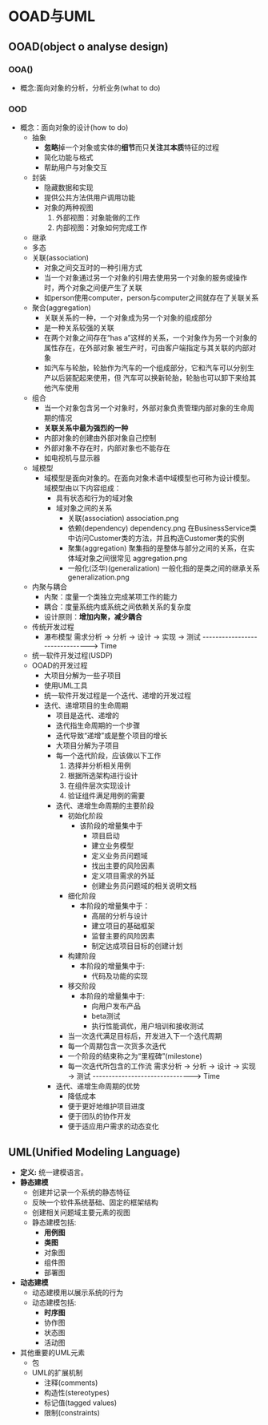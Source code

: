 # OOAD与UML
## OOAD(object o analyse design)

### OOA()
* 概念:面向对象的分析，分析业务(what to do)
### OOD
* 概念：面向对象的设计(how to do)
  + 抽象
    + **忽略**掉一个对象或实体的**细节**而只**关注**其**本质**特征的过程
    + 简化功能与格式
    + 帮助用户与对象交互
  + 封装
    + 隐藏数据和实现
    + 提供公共方法供用户调用功能
    + 对象的两种视图
      1. 外部视图：对象能做的工作
      2. 内部视图：对象如何完成工作
  + 继承
  + 多态
  + 关联(association)
    + 对象之间交互时的一种引用方式
    + 当一个对象通过另一个对象的引用去使用另一个对象的服务或操作时，两个对象之间便产生了关联
    + 如person使用computer，person与computer之间就存在了关联关系
  + 聚合(aggregation)
    + 关联关系的一种，一个对象成为另一个对象的组成部分
    + 是一种关系较强的关联
    + 在两个对象之间存在“has a”这样的关系，一个对象作为另一个对象的属性存在，在外部对象
      被生产时，可由客户端指定与其关联的内部对象
    + 如汽车与轮胎，轮胎作为汽车的一个组成部分，它和汽车可以分别生产以后装配起来使用，但
      汽车可以换新轮胎，轮胎也可以卸下来给其他汽车使用
  + 组合
    + 当一个对象包含另一个对象时，外部对象负责管理内部对象的生命周期的情况
    + **关联关系中最为强烈的一种**
    + 内部对象的创建由外部对象自己控制
    + 外部对象不存在时，内部对象也不能存在
    + 如电视机与显示器
  + 域模型
    + 域模型是面向对象的。在面向对象术语中域模型也可称为设计模型。域模型由以下内容组成：
      + 具有状态和行为的域对象
      + 域对象之间的关系
        + 关联(association)
          association.png
        + 依赖(dependency)
          dependency.png
          在BusinessService类中访问Customer类的方法，并且构造Customer类的实例
        + 聚集(aggregation)
          聚集指的是整体与部分之间的关系，在实体域对象之间很常见
          aggregation.png
        + 一般化(泛华)(generalization)
          一般化指的是类之间的继承关系
          generalization.png
   + 内聚与耦合
     + 内聚：度量一个类独立完成某项工作的能力
     + 耦合：度量系统内或系统之间依赖关系的复杂度
     + 设计原则：**增加内聚，减少耦合**
   + 传统开发过程
     + 瀑布模型
       需求分析 -> 分析 -> 设计 -> 实现 -> 测试
       -------------------------------> Time
   + 统一软件开发过程(USDP)
   + OOAD的开发过程
     + 大项目分解为一些子项目
     + 使用UML工具
     + 统一软件开发过程是一个迭代、递增的开发过程
     + 迭代、递增项目的生命周期
       + 项目是迭代、递增的
       + 迭代指生命周期的一个步骤
       + 迭代导致“递增”或是整个项目的增长
       + 大项目分解为子项目
       + 每一个迭代阶段，应该做以下工作
         1. 选择并分析相关用例
         2. 根据所选架构进行设计
         3. 在组件层次实现设计
         4. 验证组件满足用例的需要
       + 迭代、递增生命周期的主要阶段
         + 初始化阶段
           + 该阶段的增量集中于
             + 项目启动
             + 建立业务模型
             + 定义业务员问题域
             + 找出主要的风险因素
             + 定义项目需求的外延
             + 创建业务员问题域的相关说明文档
          + 细化阶段
            + 本阶段的增量集中于：
              + 高层的分析与设计
              + 建立项目的基础框架
              + 监督主要的风险因素
              + 制定达成项目目标的创建计划
          + 构建阶段
            + 本阶段的增量集中于:
              + 代码及功能的实现
          + 移交阶段
            + 本阶段的增量集中于:
              + 向用户发布产品
              + beta测试
              + 执行性能调优，用户培训和接收测试
          + 当一次迭代满足目标后，开发进入下一个迭代周期
          + 每一个周期包含一次货多次迭代
          + 一个阶段的结束称之为“里程碑”(milestone)
          + 每一次迭代所包含的工作流
            需求分析 -> 分析 -> 设计 -> 实现 -> 测试
            -------------------------------> Time
        + 迭代、递增生命周期的优势
          + 降低成本
          + 便于更好地维护项目进度
          + 便于团队的协作开发
          + 便于适应用户需求的动态变化

## UML(Unified Modeling Language)
  + **定义:** 统一建模语言。
  + **静态建模**
    + 创建并记录一个系统的静态特征
    + 反映一个软件系统基础、固定的框架结构
    + 创建相关问题域主要元素的视图
    + 静态建模包括:
      + **用例图**
      + **类图**
      + 对象图
      + 组件图
      + 部署图
  + **动态建模**
    + 动态建模用以展示系统的行为
    + 动态建模包括:
      + **时序图**
      + 协作图
      + 状态图
      + 活动图
  + 其他重要的UML元素
    + 包
    + UML的扩展机制
      + 注释(comments)
      + 构造性(stereotypes)
      + 标记值(tagged values)
      + 限制(constraints)
